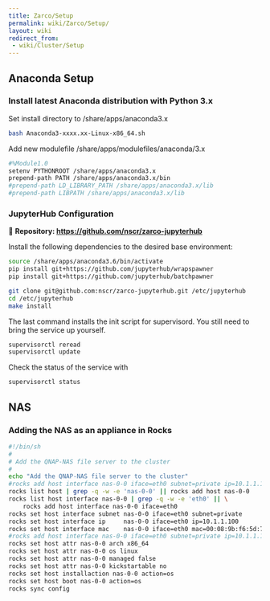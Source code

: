 ```yaml
---
title: Zarco/Setup
permalink: wiki/Zarco/Setup/
layout: wiki
redirect_from:
 - wiki/Cluster/Setup
---
```



Anaconda Setup
--------------

### Install latest Anaconda distribution with Python 3.x

Set install directory to /share/apps/anaconda3.x

```bash
bash Anaconda3-xxxx.xx-Linux-x86_64.sh
```

Add new modulefile /share/apps/modulefiles/anaconda/3.x

```bash
#%Module1.0
setenv PYTHONROOT /share/apps/anaconda3.x
prepend-path PATH /share/apps/anaconda3.x/bin
#prepend-path LD_LIBRARY_PATH /share/apps/anaconda3.x/lib
#prepend-path LIBPATH /share/apps/anaconda3.x/lib
```

### JupyterHub Configuration

📖 **Repository: <https://github.com/nscr/zarco-jupyterhub>**

Install the following dependencies to the desired base environment:

```bash
source /share/apps/anaconda3.6/bin/activate
pip install git+https://github.com/jupyterhub/wrapspawner
pip install git+https://github.com/jupyterhub/batchpawner
```

```bash
git clone git@github.com:nscr/zarco-jupyterhub.git /etc/jupyterhub
cd /etc/jupyterhub
make install
```

The last command installs the init script for supervisord. You still need to bring the service up yourself.

```bash
supervisorctl reread
supervisorctl update
```

Check the status of the service with

```bash
supervisorctl status
```

NAS
---

### Adding the NAS as an appliance in Rocks

```bash
#!/bin/sh
#
# Add the QNAP-NAS file server to the cluster
#
echo "Add the QNAP-NAS file server to the cluster"
#rocks add host interface nas-0-0 iface=eth0 subnet=private ip=10.1.1.100 mac=00:08:9b:f6:5d:75
rocks list host | grep -q -w -e 'nas-0-0' || rocks add host nas-0-0
rocks list host interface nas-0-0 | grep -q -w -e 'eth0' || \
    rocks add host interface nas-0-0 iface=eth0
rocks set host interface subnet nas-0-0 iface=eth0 subnet=private
rocks set host interface ip     nas-0-0 iface=eth0 ip=10.1.1.100
rocks set host interface mac    nas-0-0 iface=eth0 mac=00:08:9b:f6:5d:75
#rocks add host interface nas-0-0 iface=eth0 subnet=private ip=10.1.1.100 mac=00:08:9b:f6:5d:75
rocks set host attr nas-0-0 arch x86_64
rocks set host attr nas-0-0 os linux
rocks set host attr nas-0-0 managed false
rocks set host attr nas-0-0 kickstartable no
rocks set host installaction nas-0-0 action=os
rocks set host boot nas-0-0 action=os
rocks sync config
```